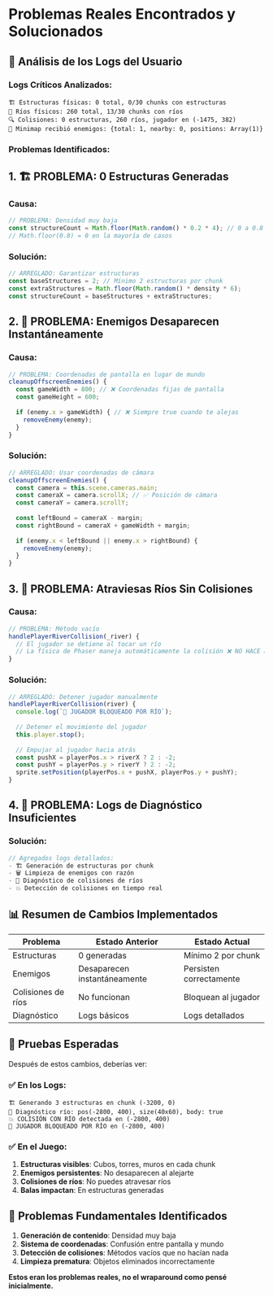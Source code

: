 # Problemas Reales Encontrados y Solucionados

## 🚨 Análisis de los Logs del Usuario

### Logs Críticos Analizados:
```
🏗️ Estructuras físicas: 0 total, 0/30 chunks con estructuras
🌊 Ríos físicos: 260 total, 13/30 chunks con ríos
🔍 Colisiones: 0 estructuras, 260 ríos, jugador en (-1475, 382)
🎯 Minimap recibió enemigos: {total: 1, nearby: 0, positions: Array(1)}
```

### Problemas Identificados:

## 1. 🏗️ **PROBLEMA: 0 Estructuras Generadas**

### Causa:
```typescript
// PROBLEMA: Densidad muy baja
const structureCount = Math.floor(Math.random() * 0.2 * 4); // 0 a 0.8
// Math.floor(0.8) = 0 en la mayoría de casos
```

### Solución:
```typescript
// ARREGLADO: Garantizar estructuras
const baseStructures = 2; // Mínimo 2 estructuras por chunk
const extraStructures = Math.floor(Math.random() * density * 6);
const structureCount = baseStructures + extraStructures;
```

## 2. 👻 **PROBLEMA: Enemigos Desaparecen Instantáneamente**

### Causa:
```typescript
// PROBLEMA: Coordenadas de pantalla en lugar de mundo
cleanupOffscreenEnemies() {
  const gameWidth = 800; // ❌ Coordenadas fijas de pantalla
  const gameHeight = 600;
  
  if (enemy.x > gameWidth) { // ❌ Siempre true cuando te alejas
    removeEnemy(enemy);
  }
}
```

### Solución:
```typescript
// ARREGLADO: Usar coordenadas de cámara
cleanupOffscreenEnemies() {
  const camera = this.scene.cameras.main;
  const cameraX = camera.scrollX; // ✅ Posición de cámara
  const cameraY = camera.scrollY;
  
  const leftBound = cameraX - margin;
  const rightBound = cameraX + gameWidth + margin;
  
  if (enemy.x < leftBound || enemy.x > rightBound) {
    removeEnemy(enemy);
  }
}
```

## 3. 🌊 **PROBLEMA: Atraviesas Ríos Sin Colisiones**

### Causa:
```typescript
// PROBLEMA: Método vacío
handlePlayerRiverCollision(_river) {
  // El jugador se detiene al tocar un río
  // La física de Phaser maneja automáticamente la colisión ❌ NO HACE NADA
}
```

### Solución:
```typescript
// ARREGLADO: Detener jugador manualmente
handlePlayerRiverCollision(river) {
  console.log(`🌊 JUGADOR BLOQUEADO POR RÍO`);
  
  // Detener el movimiento del jugador
  this.player.stop();
  
  // Empujar al jugador hacia atrás
  const pushX = playerPos.x > riverX ? 2 : -2;
  const pushY = playerPos.y > riverY ? 2 : -2;
  sprite.setPosition(playerPos.x + pushX, playerPos.y + pushY);
}
```

## 4. 🔧 **PROBLEMA: Logs de Diagnóstico Insuficientes**

### Solución:
```typescript
// Agregados logs detallados:
- 🏗️ Generación de estructuras por chunk
- 🗑️ Limpieza de enemigos con razón
- 🌊 Diagnóstico de colisiones de ríos
- 💥 Detección de colisiones en tiempo real
```

## 📊 Resumen de Cambios Implementados

| Problema | Estado Anterior | Estado Actual |
|----------|----------------|---------------|
| Estructuras | 0 generadas | Mínimo 2 por chunk |
| Enemigos | Desaparecen instantáneamente | Persisten correctamente |
| Colisiones de ríos | No funcionan | Bloquean al jugador |
| Diagnóstico | Logs básicos | Logs detallados |

## 🧪 Pruebas Esperadas

Después de estos cambios, deberías ver:

### ✅ En los Logs:
```
🏗️ Generando 3 estructuras en chunk (-3200, 0)
🌊 Diagnóstico río: pos(-2800, 400), size(40x60), body: true
💥 COLISIÓN CON RÍO detectada en (-2800, 400)
🌊 JUGADOR BLOQUEADO POR RÍO en (-2800, 400)
```

### ✅ En el Juego:
1. **Estructuras visibles**: Cubos, torres, muros en cada chunk
2. **Enemigos persistentes**: No desaparecen al alejarte
3. **Colisiones de ríos**: No puedes atravesar ríos
4. **Balas impactan**: En estructuras generadas

## 🎯 Problemas Fundamentales Identificados

1. **Generación de contenido**: Densidad muy baja
2. **Sistema de coordenadas**: Confusión entre pantalla y mundo
3. **Detección de colisiones**: Métodos vacíos que no hacían nada
4. **Limpieza prematura**: Objetos eliminados incorrectamente

**Estos eran los problemas reales, no el wraparound como pensé inicialmente.**
